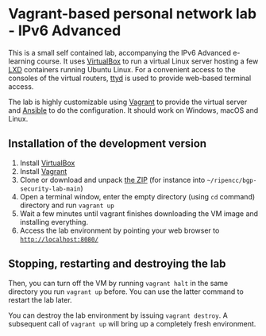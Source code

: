Vagrant-based personal network lab - IPv6 Advanced
==================================================

This is a small self contained lab, accompanying the IPv6 Advanced e-learning course. It uses [VirtualBox](https://www.virtualbox.org/) to run a virtual
Linux server hosting a few [LXD](https://linuxcontainers.org/lxd/) containers
running Ubuntu Linux. For a convenient access to
the consoles of the virtual routers, [ttyd](https://github.com/tsl0922/ttyd) is
used to provide web-based terminal access.

The lab is highly customizable using [Vagrant](https://www.vagrantup.com/) to
provide the virtual server and [Ansible](https://www.ansible.com/) to do the
configuration. It should work on Windows, macOS and Linux.

Installation of the development version
---------------------------------------

  1. Install [VirtualBox](https://www.virtualbox.org/)
  2. Install [Vagrant](https://www.vagrantup.com/)
  3. Clone or download and unpack [the ZIP](https://github.com/oskar456/bgpsec-netlab/archive/refs/heads/main.zip) (for instance into `~/ripencc/bgp-security-lab-main`)
  4. Open a terminal window, enter the empty directory (using `cd` command) directory and run `vagrant up`
  5. Wait a few minutes until vagrant finishes downloading the VM image and
     installing everything.
  6. Access the lab environment by pointing your web browser to [`http://localhost:8080/`](http://localhost:8080/)
  
Stopping, restarting and destroying the lab
-------------------------------------------

Then, you can turn off the VM by running `vagrant halt` in the same directory
you run `vagrant up` before. You can use the latter command to restart the lab
later.

You can destroy the lab environment by issuing `vagrant destroy`. A subsequent
call of `vagrant up` will bring up a completely fresh environment.

